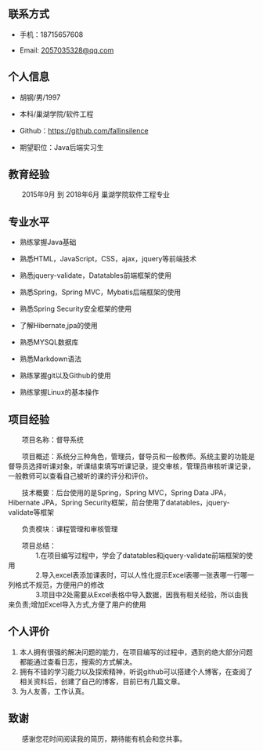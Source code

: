 ## 联系方式
+ 手机：18715657608

+ Email: 2057035328@qq.com

## 个人信息
+ 胡钢/男/1997

+ 本科/巢湖学院/软件工程

+ Github：https://github.com/fallinsilence

+ 期望职位：Java后端实习生

## 教育经验
　　2015年9月 到 2018年6月  巢湖学院软件工程专业

## 专业水平
+ 熟练掌握Java基础

+ 熟悉HTML，JavaScript，CSS，ajax，jquery等前端技术

+ 熟悉jquery-validate，Datatables前端框架的使用

+ 熟悉Spring，Spring MVC，Mybatis后端框架的使用

+ 熟悉Spring Security安全框架的使用

+ 了解Hibernate,jpa的使用

+ 熟悉MYSQL数据库

+ 熟悉Markdown语法

+ 熟练掌握git以及Github的使用

+ 熟练掌握Linux的基本操作

## 项目经验
　　项目名称：督导系统  
  
　　项目概述：系统分三种角色，管理员，督导员和一般教师。系统主要的功能是督导员选择听课对象，听课结束填写听课记录，提交审核，管理员审核听课记录，一般教师可以查看自己被听的课的评分和评价。  

　　技术概要：后台使用的是Spring，Spring MVC，Spring Data JPA，Hibernate JPA，Spring Security框架，前台使用了datatables，jquery-validate等框架  

　　负责模块：课程管理和审核管理  

　　项目总结：  
  　　　　1.在项目编写过程中，学会了datatables和jquery-validate前端框架的使用  
  　　　　2.导入excel表添加课表时，可以人性化提示Excel表哪一张表哪一行哪一列格式不规范，方便用户的修改  
  　　　　3.项目中2处需要从Excel表格中导入数据，因我有相关经验，所以由我来负责;增加Excel导入方式,方便了用户的使用


## 个人评价
1. 本人拥有很强的解决问题的能力，在项目编写的过程中，遇到的绝大部分问题都能通过查看日志，搜索的方式解决。
2. 拥有不错的学习能力以及探索精神，听说github可以搭建个人博客，在查阅了相关资料后，创建了自己的博客，目前已有几篇文章。
3. 为人友善，工作认真。

## 致谢
　　感谢您花时间阅读我的简历，期待能有机会和您共事。
